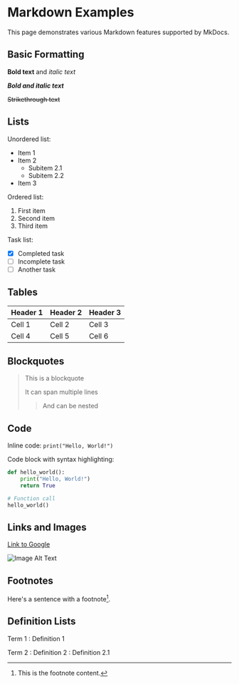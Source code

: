 # Markdown Examples

This page demonstrates various Markdown features supported by MkDocs.

## Basic Formatting

**Bold text** and *italic text*

***Bold and italic text***

~~Strikethrough text~~

## Lists

Unordered list:

* Item 1
* Item 2
    * Subitem 2.1
    * Subitem 2.2
* Item 3

Ordered list:

1. First item
2. Second item
3. Third item

Task list:

- [x] Completed task
- [ ] Incomplete task
- [ ] Another task

## Tables

| Header 1 | Header 2 | Header 3 |
|----------|----------|----------|
| Cell 1   | Cell 2   | Cell 3   |
| Cell 4   | Cell 5   | Cell 6   |

## Blockquotes

> This is a blockquote
> 
> It can span multiple lines
>> And can be nested

## Code

Inline code: `print("Hello, World!")`

Code block with syntax highlighting:

```python
def hello_world():
    print("Hello, World!")
    return True

# Function call
hello_world()
```

## Links and Images

[Link to Google](https://www.google.com)

![Image Alt Text](https://via.placeholder.com/150)

## Footnotes

Here's a sentence with a footnote[^1].

[^1]: This is the footnote content.

## Definition Lists

Term 1
:   Definition 1

Term 2
:   Definition 2
:   Definition 2.1
